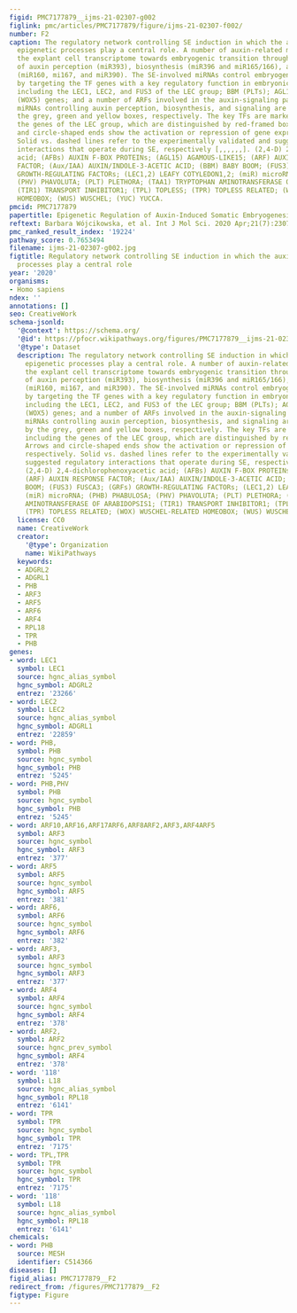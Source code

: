 ```yaml
---
figid: PMC7177879__ijms-21-02307-g002
figlink: pmc/articles/PMC7177879/figure/ijms-21-02307-f002/
number: F2
caption: The regulatory network controlling SE induction in which the auxin-related
  epigenetic processes play a central role. A number of auxin-related miRNAs orchestrate
  the explant cell transcriptome towards embryogenic transition through regulation
  of auxin perception (miR393), biosynthesis (miR396 and miR165/166), and signaling
  (miR160, mi167, and miR390). The SE-involved miRNAs control embryogenic induction
  by targeting the TF genes with a key regulatory function in embryonic development
  including the LEC1, LEC2, and FUS3 of the LEC group; BBM (PLTs); AGL15 and WOXs
  (WOX5) genes; and a number of ARFs involved in the auxin-signaling pathway. The
  miRNAs controlling auxin perception, biosynthesis, and signaling are indicated by
  the grey, green and yellow boxes, respectively. The key TFs are marked in red including
  the genes of the LEC group, which are distinguished by red-framed boxes. Arrows
  and circle-shaped ends show the activation or repression of gene expression, respectively.
  Solid vs. dashed lines refer to the experimentally validated and suggested regulatory
  interactions that operate during SE, respectively [,,,,,,]. (2,4-D) 2,4-dichlorophenoxyacetic
  acid; (AFBs) AUXIN F-BOX PROTEINs; (AGL15) AGAMOUS-LIKE15; (ARF) AUXIN RESPONSE
  FACTOR; (Aux/IAA) AUXIN/INDOLE-3-ACETIC ACID; (BBM) BABY BOOM; (FUS3) FUSCA3; (GRFs)
  GROWTH-REGULATING FACTORs; (LEC1,2) LEAFY COTYLEDON1,2; (miR) microRNA; (PHB) PHABULOSA;
  (PHV) PHAVOLUTA; (PLT) PLETHORA; (TAA1) TRYPTOPHAN AMINOTRANSFERASE OF ARABIDOPSIS1;
  (TIR1) TRANSPORT INHIBITOR1; (TPL) TOPLESS; (TPR) TOPLESS RELATED; (WOX) WUSCHEL-RELATED
  HOMEOBOX; (WUS) WUSCHEL; (YUC) YUCCA.
pmcid: PMC7177879
papertitle: Epigenetic Regulation of Auxin-Induced Somatic Embryogenesis in Plants.
reftext: Barbara Wójcikowska, et al. Int J Mol Sci. 2020 Apr;21(7):2307.
pmc_ranked_result_index: '19224'
pathway_score: 0.7653494
filename: ijms-21-02307-g002.jpg
figtitle: Regulatory network controlling SE induction in which the auxin-related epigenetic
  processes play a central role
year: '2020'
organisms:
- Homo sapiens
ndex: ''
annotations: []
seo: CreativeWork
schema-jsonld:
  '@context': https://schema.org/
  '@id': https://pfocr.wikipathways.org/figures/PMC7177879__ijms-21-02307-g002.html
  '@type': Dataset
  description: The regulatory network controlling SE induction in which the auxin-related
    epigenetic processes play a central role. A number of auxin-related miRNAs orchestrate
    the explant cell transcriptome towards embryogenic transition through regulation
    of auxin perception (miR393), biosynthesis (miR396 and miR165/166), and signaling
    (miR160, mi167, and miR390). The SE-involved miRNAs control embryogenic induction
    by targeting the TF genes with a key regulatory function in embryonic development
    including the LEC1, LEC2, and FUS3 of the LEC group; BBM (PLTs); AGL15 and WOXs
    (WOX5) genes; and a number of ARFs involved in the auxin-signaling pathway. The
    miRNAs controlling auxin perception, biosynthesis, and signaling are indicated
    by the grey, green and yellow boxes, respectively. The key TFs are marked in red
    including the genes of the LEC group, which are distinguished by red-framed boxes.
    Arrows and circle-shaped ends show the activation or repression of gene expression,
    respectively. Solid vs. dashed lines refer to the experimentally validated and
    suggested regulatory interactions that operate during SE, respectively [,,,,,,].
    (2,4-D) 2,4-dichlorophenoxyacetic acid; (AFBs) AUXIN F-BOX PROTEINs; (AGL15) AGAMOUS-LIKE15;
    (ARF) AUXIN RESPONSE FACTOR; (Aux/IAA) AUXIN/INDOLE-3-ACETIC ACID; (BBM) BABY
    BOOM; (FUS3) FUSCA3; (GRFs) GROWTH-REGULATING FACTORs; (LEC1,2) LEAFY COTYLEDON1,2;
    (miR) microRNA; (PHB) PHABULOSA; (PHV) PHAVOLUTA; (PLT) PLETHORA; (TAA1) TRYPTOPHAN
    AMINOTRANSFERASE OF ARABIDOPSIS1; (TIR1) TRANSPORT INHIBITOR1; (TPL) TOPLESS;
    (TPR) TOPLESS RELATED; (WOX) WUSCHEL-RELATED HOMEOBOX; (WUS) WUSCHEL; (YUC) YUCCA.
  license: CC0
  name: CreativeWork
  creator:
    '@type': Organization
    name: WikiPathways
  keywords:
  - ADGRL2
  - ADGRL1
  - PHB
  - ARF3
  - ARF5
  - ARF6
  - ARF4
  - RPL18
  - TPR
  - PHB
genes:
- word: LEC1
  symbol: LEC1
  source: hgnc_alias_symbol
  hgnc_symbol: ADGRL2
  entrez: '23266'
- word: LEC2
  symbol: LEC2
  source: hgnc_alias_symbol
  hgnc_symbol: ADGRL1
  entrez: '22859'
- word: PHB,
  symbol: PHB
  source: hgnc_symbol
  hgnc_symbol: PHB
  entrez: '5245'
- word: PHB,РHV
  symbol: PHB
  source: hgnc_symbol
  hgnc_symbol: PHB
  entrez: '5245'
- word: ARF10,ARF16,ARF17ARF6,ARF8ARF2,ARF3,ARF4ARF5
  symbol: ARF3
  source: hgnc_symbol
  hgnc_symbol: ARF3
  entrez: '377'
- word: ARF5
  symbol: ARF5
  source: hgnc_symbol
  hgnc_symbol: ARF5
  entrez: '381'
- word: ARF6,
  symbol: ARF6
  source: hgnc_symbol
  hgnc_symbol: ARF6
  entrez: '382'
- word: ARF3,
  symbol: ARF3
  source: hgnc_symbol
  hgnc_symbol: ARF3
  entrez: '377'
- word: ARF4
  symbol: ARF4
  source: hgnc_symbol
  hgnc_symbol: ARF4
  entrez: '378'
- word: ARF2,
  symbol: ARF2
  source: hgnc_prev_symbol
  hgnc_symbol: ARF4
  entrez: '378'
- word: '118'
  symbol: L18
  source: hgnc_alias_symbol
  hgnc_symbol: RPL18
  entrez: '6141'
- word: TPR
  symbol: TPR
  source: hgnc_symbol
  hgnc_symbol: TPR
  entrez: '7175'
- word: TPL,TPR
  symbol: TPR
  source: hgnc_symbol
  hgnc_symbol: TPR
  entrez: '7175'
- word: '118'
  symbol: L18
  source: hgnc_alias_symbol
  hgnc_symbol: RPL18
  entrez: '6141'
chemicals:
- word: PHB
  source: MESH
  identifier: C514366
diseases: []
figid_alias: PMC7177879__F2
redirect_from: /figures/PMC7177879__F2
figtype: Figure
---
```

